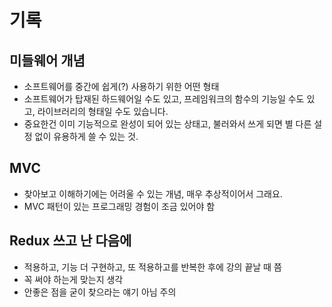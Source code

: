 # 기록

## 미들웨어 개념

- 소프트웨어를 중간에 쉽게(?) 사용하기 위한 어떤 형태
- 소프트웨어가 탑재된 하드웨어일 수도 있고, 프레임워크의 함수의 기능일 수도 있고, 라이브러리의 형태일 수도 있습니다.
- 중요한건 이미 기능적으로 완성이 되어 있는 상태고, 불러와서 쓰게 되면 별 다른 설정 없이 유용하게 쓸 수 있는 것.

## MVC

- 찾아보고 이해하기에는 어려울 수 있는 개념, 매우 추상적이어서 그래요.
- MVC 패턴이 있는 프로그래밍 경험이 조금 있어야 함

## Redux 쓰고 난 다음에

- 적용하고, 기능 더 구현하고, 또 적용하고를 반복한 후에 강의 끝날 때 쯤
- 꼭 써야 하는게 맞는지 생각
- 안좋은 점을 굳이 찾으라는 얘기 아님 주의